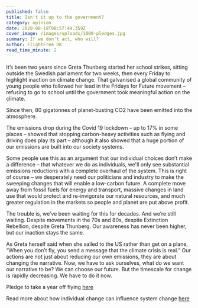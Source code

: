 ```yaml
---
published: false
title: Isn't it up to the government?
category: opinion
date: 2020-08-19T08:57:49.359Z
cover_image: /images/uploads/1000-pledges.jpg
summary: If we don't act, who will?
author: FlightFree UK
read_time_minute: 2
---
```

It’s been two years since Greta Thunberg started her school strikes, sitting outside the Swedish parliament for two weeks, then every Friday to highlight inaction on climate change. That galvanised a global community of young people who followed her lead in the Fridays for Future movement – refusing to go to school until the government took meaningful action on the climate.

Since then, 80 gigatonnes of planet-busting CO2 have been emitted into the atmosphere.

The emissions drop during the Covid 19 lockdown – up to 17% in some places – showed that stopping carbon-heavy activities such as flying and driving does play its part – although it also showed that a huge portion of our emissions are built into our society systems.

Some people use this as an argument that our individual choices don’t make a difference – that whatever we do as individuals, we'll only see substantial emissions reductions with a complete overhaul of the system. This is right of course – we desperately need our politicians and industry to make the sweeping changes that will enable a low-carbon future. A complete move away from fossil fuels for energy and transport, massive changes in land use that would protect and re-invigorate our natural resources, and much greater regulation in the markets so people and planet are put above profit.

The trouble is, we’ve been waiting for this for decades. And we’re still waiting. Despite movements in the 70s and 80s, despite Extinction Rebellion, despite Greta Thunberg. Our awareness has never been higher, but our inaction stays the same.

As Greta herself said when she sailed to the US rather than get on a plane, “When you don’t fly, you send a message that the climate crisis is real.” Our actions are not just about reducing our own emissions, they are about changing the narrative. Now, we have to ask ourselves, what do we want our narrative to be? We can choose our future. But the timescale for change is rapidly decreasing. We have to do it now.

Pledge to take a year off flying [here](/home)

Read more about how individual change can influence system change [here](/post/individual-vs-system-change)
